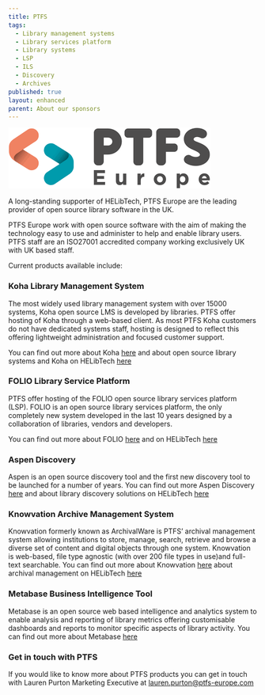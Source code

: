 ```yaml
---
title: PTFS
tags:
  - Library management systems
  - Library services platform
  - Library systems
  - LSP
  - ILS
  - Discovery
  - Archives
published: true
layout: enhanced
parent: About our sponsors
---
```


![](/assets/images/ptfs.png)

A long-standing supporter of HELibTech, PTFS Europe are the leading provider of open source library software in the UK.

PTFS Europe work with open source software with the aim of making the technology easy to use and administer to help and enable library users. PTFS staff are an ISO27001 accredited company working exclusively UK with UK based staff.

Current products available include:

### Koha Library Management System

The most widely used library management system with over 15000 systems, Koha open source LMS is developed by libraries. PTFS offer hosting of Koha through a web-based client. As most PTFS Koha customers do not have dedicated systems staff, hosting is designed to reflect this offering lightweight administration and focused customer support.

You can find out more about Koha [here](https://ptfs-europe.com/products/koha-lms/) and about open source
library systems and Koha on HELibTech [here](https://www.helibtech.com/core-library-systems/open-source-systems)

### FOLIO Library Service Platform

PTFS offer hosting of the FOLIO open source library services platform (LSP). FOLIO is an open source library services platform, the only completely new system developed in the last 10 years designed by a collaboration of libraries, vendors and developers.

You can find out more about FOLIO [here](https://ptfs-europe.com/products/folio/) and on HELibTech [here](https://www.helibtech.com/core-library-systems/open-source-systems)

### Aspen Discovery

Aspen is an open source discovery tool and the first new discovery tool to be launched for a number of years. You can find out more Aspen Discovery [here](https://ptfs-europe.com/products/aspen-discovery/)
and about library discovery solutions on HELibTech [here](https://www.helibtech.com/discovery/)

### Knowvation Archive Management System

Knowvation formerly known as ArchivalWare is PTFS’ archival management system allowing institutions to store, manage, search, retrieve and browse a diverse set of content and digital objects through one system. Knowvation is web-based, file type agnostic (with over 200 file types in use)and full-text searchable. You can find out more about Knowvation [here](https://ptfs-europe.com/products/knowvation/) about archival management on HELibTech [here](https://www.helibtech.com/archives-and-special-collections/)

### Metabase Business Intelligence Tool

Metabase is an open source web based intelligence and analytics system to enable analysis and reporting of library metrics offering customisable dashboards and reports to monitor specific aspects of library activity. You can find out more about Metabase [here](https://ptfs-europe.com/products/metabase/)

### Get in touch with PTFS

If you would like to know more about PTFS products you can get in touch with Lauren Purton Marketing Executive at [lauren.purton@ptfs-europe.com](mailto:lauren.purton@ptfs-europe.com)
